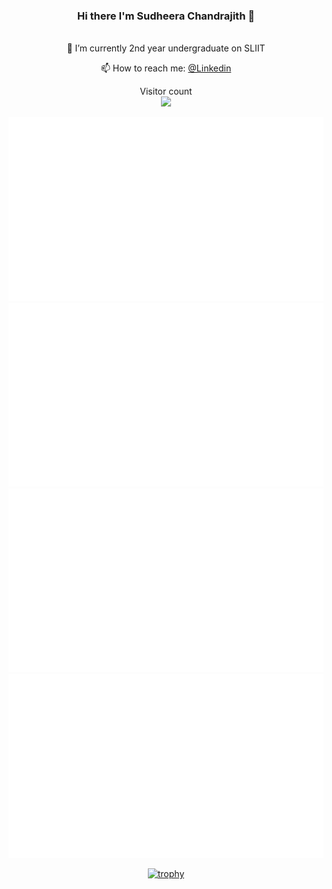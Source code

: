 

<div align="center">
 
### Hi there I'm Sudheera Chandrajith 👋
<br>
🔭 I’m currently 2nd year undergraduate on SLIIT 
 <br>
 
📫 How to reach me: [@Linkedin](https://www.linkedin.com/in/sudheera-chandrajith/)
 
 

<p align="center"> 
  Visitor count<br>
  <img src="https://profile-counter.glitch.me/IT21227554/count.svg" />
</p>

<a href="https://github.com/IT21227554/github-stats#gh-dark-mode-only">
<img src="https://github.com/IT21227554/github-stats/blob/master/generated/overview.svg#gh-dark-mode-only" />
<img src="https://github.com/IT21227554/github-stats/blob/master/generated/languages.svg#gh-dark-mode-only" />
</a>
<a href="https://github.com/IT21227554/github-stats#gh-light-mode-only">
<img src="https://github.com/IT21227554/github-stats/blob/master/generated/overview.svg#gh-dark-mode-only#gh-light-mode-only" />
<img src="https://github.com/IT21227554/github-stats/blob/master/generated/languages.svg#gh-dark-mode-only#gh-light-mode-only" />
</a>

[![trophy](https://github-profile-trophy.vercel.app/?username=IT21227554&theme=onedark)](https://github.com/ryo-ma/github-profile-trophy)
</div>



 

